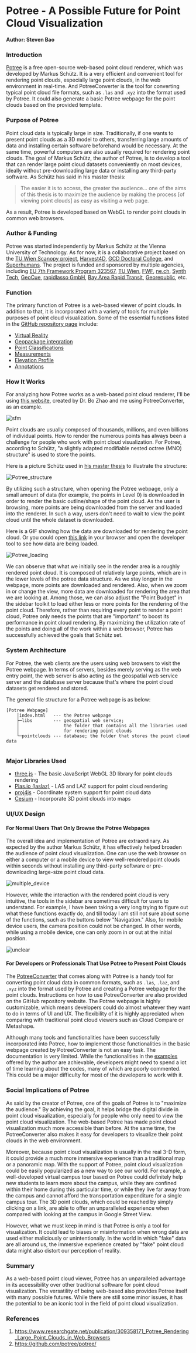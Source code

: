 # Potree - A Possible Future for Point Cloud Visualization

**Author: Steven Bao**



### Introduction

[Potree](https://github.com/potree/potree/) is a free open-source web-based point cloud renderer, which was developed by Markus Schütz. It is a very efficient and convenient tool for rendering point clouds, especially large point clouds, in the web environment in real-time. And PotreeConverter is the tool for converting typical point cloud file formats, such as `.las` and `.xyz` into the format used by Potree. It could also generate a basic Potree webpage for the point clouds based on the provided template.



### Purpose of Potree

Point cloud data is typically large in size. Traditionally, if one wants to present point clouds as a 3D model to others, transferring large amounts of data and installing certain software beforehand would be necessary. At the same time, powerful computers are also usually required for rendering point clouds. The goal of Markus Schütz, the author of Potree, is to develop a tool that can render large point cloud datasets conveniently on most devices, ideally without pre-downloading large data or installing any third-party software. As Schütz has said in his master thesis:

> The easier it is to access, the greater the audience... one of the aims of this thesis is to maximize the audience by making the process [of viewing point clouds] as easy as visiting a web page.

As a result, Potree is developed based on WebGL to render point clouds in common web browsers.



### Author & Funding

Potree was started independently by Markus Schütz at the Vienna University of Technology. As for now, it is a collaborative project based on the [TU Wien Scanopy project](https://www.cg.tuwien.ac.at/research/projects/Scanopy/), [Harvest4D](https://harvest4d.org/), [GCD Doctoral College](https://gcd.tuwien.ac.at/), and [Superhumans](https://www.cg.tuwien.ac.at/research/projects/Superhumans/). The project is funded and sponsored by multiple agencies, including [EU 7th Framework Program 323567](https://ec.europa.eu/transport/themes/research/fp7_en), [TU Wien](https://www.tuwien.at/en/), [FWF](https://www.fwf.ac.at/), [ne.ch](http://www.ne.ch/autorites/DDTE/SGRF/SITN/Pages/accueil.aspx), [Synth Tech](http://www.synth3d.co/), [GeoCue](https://geocue.com), [rapidlasso GmbH](https://rapidlasso.com/), [Bay Area Rapid Transit](https://www.bart.gov/), [Georepublic](http://georepublic.info/), etc.



### Function

The primary function of Potree is a web-based viewer of point clouds. In addition to that, it is incorporated with a variety of tools for multiple purposes of point cloud visualization. Some of the essential functions listed in the [GitHub repository page](https://github.com/potree/potree/#examples) include:

- [Virtual Reality](http://potree.org/potree/examples/vr.html)
- [Geopackage integration](http://potree.org/potree/examples/geopackage.html)
- [Point Classifications](http://potree.org/potree/examples/classifications.html)
- [Measurements](http://potree.org/potree/examples/measurements.html)
- [Elevation Profile](http://potree.org/potree/examples/elevation_profile.html)
- [Annotations](http://potree.org/potree/examples/annotations.html)



### How It Works

For analyzing how Potree works as a web-based point cloud renderer, I'll be using [this website](https://jakobzhao.github.io/sfm/index.html), created by Dr. Bo Zhao and me using PotreeConverter, as an example.

![sfm](img/sfm.png)



Point clouds are usually composed of thousands, millions, and even billions of individual points. How to render the numerous points has always been a challenge for people who work with point cloud visualization. For Potree, according to Schütz, "a slightly adapted modifiable nested octree (MNO) structure" is used to store the points.

Here is a picture Schütz used in [his master thesis](https://www.researchgate.net/publication/309358171_Potree_Rendering_Large_Point_Clouds_in_Web_Browsers) to illustrate the structure:

![Potree_structure](img/Potree_structure.png)

By utilizing such a structure, when opening the Potree webpage, only a small amount of data (for example, the points in Level 0) is downloaded in order to render the basic outline/shape of the point cloud. As the user is browsing, more points are being downloaded from the server and loaded into the renderer. In such a way, users don't need to wait to view the point cloud until the whole dataset is downloaded. 

Here is a GIF showing how the data are downloaded for rendering the point cloud. Or you could open [this link](https://jakobzhao.github.io/sfm/index.html) in your browser and open the developer tool to see how data are being loaded.

![Potree_loading](img/Potree_loading.gif)

We can observe that what we initially see in the render area is a roughly rendered point cloud. It is composed of relatively large points, which are in the lower levels of the potree data structure. As we stay longer in the webpage, more points are downloaded and rendered. Also, when we zoom in or change the view, more data are downloaded for rendering the area that we are looking at. Among those, we can also adjust the "Point Budget" in the sidebar toolkit to load either less or more points for the rendering of the point cloud. Therefore, rather than requiring every point to render a point cloud, Potree only needs the points that are "important" to boost its performance in point cloud rendering. By maximizing the utilization rate of the points and doing all of the work within a web browser, Potree has successfully achieved the goals that Schütz set.



### System Architecture

For Potree, the web clients are the users using web browsers to visit the Potree webpage. In terms of servers, besides merely serving as the web entry point, the web server is also acting as the geospatial web service server and the database server because that's where the point cloud datasets get rendered and stored.

The general file structure for a Potree webpage is as below:

```
[Potree Webpage]
    │index.html   --- the Potree webpage
    ├─libs        --- geospatial web service;
    │                 the folder that contains all the libraries used 
    │                 for rendering point clouds
    └─pointclouds --- database; the folder that stores the point cloud data
                   
```

### Major Libraries Used

- [three.js](https://github.com/mrdoob/three.js/) - The basic JavaScript WebGL 3D library for point clouds rendering
- [Plas.io (laslaz)](https://github.com/verma/plasio) - LAS and LAZ support for point cloud rendering
- [proj4js](https://github.com/proj4js/proj4js) - Coordinate system support for point cloud data
- [Cesium](https://github.com/CesiumGS/cesium) - Incorporate 3D point clouds into maps



### UI/UX Design

#### For Normal Users That Only Browse the Potree Webpages

The overall idea and implementation of Potree are extraordinary. As expected by the author Markus Schütz, it has effectively helped broaden the audience of point cloud visualization. One can use the web browser on either a computer or a mobile device to view well-rendered point clouds within seconds without installing any third-party software or pre-downloading large-size point cloud data.

![multiple_device](img/multiple_device.jpeg)

However, while the interaction with the rendered point cloud is very intuitive, the tools in the sidebar are sometimes difficult for users to understand. For example, I have been taking a very long trying to figure out what these functions exactly do, and till today I am still not sure about some of the functions, such as the buttons below "Navigation." Also, for mobile device users, the camera position could not be changed. In other words, while using a mobile device, one can only zoom in or out at the initial position.

![unclear](img/unclear.png)

####  For Developers or Professionals That Use Potree to Present Point Clouds

The [PotreeConverter](https://github.com/potree/PotreeConverter/releases) that comes along with Potree is a handy tool for converting point cloud data in common formats, such as `.las`, `.laz`, and `.xyz` into the format used by Potree and creating a Potree webpage for the point clouds. Instructions on how to use PotreeConverter are also provided on the GitHub repository website. The Potree webpage is highly customizable, which means developers could do almost whatever they want to do in terms of UI and UX. The flexibility of it is highly appreciated when comparing with traditional point cloud viewers such as Cloud Compare or Metashape.

Although many tools and functionalities have been successfully incorporated into Potree, how to implement those functionalities in the basic webpage created by PotreeConverter is not an easy task. The documentation is very limited. While the functionalities in the [examples](https://github.com/potree/potree/#examples) offered by the author are achievable, developers might need to spend a lot of time learning about the codes, many of which are poorly commented. This could be a major difficulty for most of the developers to work with it.



### Social Implications of Potree

As said by the creator of Potree, one of the goals of Potree is to "maximize the audience." By achieving the goal, it helps bridge the digital divide in point cloud visualization, especially for people who only need to view the point cloud visualization. The web-based Potree has made point cloud visualization much more accessible than before. At the same time, the PotreeConverter also makes it easy for developers to visualize their point clouds in the web environment.

Moreover, because point cloud visualization is usually in the real 3-D form, it could provide a much more immersive experience than a traditional map or a panoramic map. With the support of Potree, point cloud visualization could be easily popularized as a new way to see our world. For example, a well-developed virtual campus tour based on Potree could definitely help new students to learn more about the campus, while they are confined within their home during this particular time, or while they live far away from the campus and cannot afford the transportation expenditure for a single campus tour. The 3D point clouds, which could be reached by simply clicking on a link, are able to offer an unparalleled experience when compared with looking at the campus in Google Street View.

However, what we must keep in mind is that Potree is only a tool for visualization. It could lead to biases or misinformation when wrong data are used either maliciously or unintentionally. In the world in which "fake" data are all around us, the immersive experience created by "fake" point cloud data might also distort our perception of reality.



### Summary

As a web-based point cloud viewer, Potree has an unparalleled advantage in its accessibility over other traditional software for point cloud visualization. The versatility of being web-based also provides Potree itself with many possible futures. While there are still some minor issues, it has the potential to be an iconic tool in the field of point cloud visualization.



### References

1. https://www.researchgate.net/publication/309358171_Potree_Rendering_Large_Point_Clouds_in_Web_Browsers
2. https://github.com/potree/potree/ 
